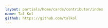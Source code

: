 ```yaml
---
layout: partials/home/cards/contributor/index
name: Tal Kol
github: https://github.com/talkol
---
```

